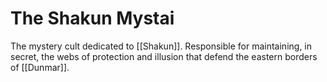 # The Shakun Mystai

The mystery cult dedicated to [[Shakun]]. Responsible for maintaining, in secret, the webs of protection and illusion that defend the eastern borders of [[Dunmar]]. 